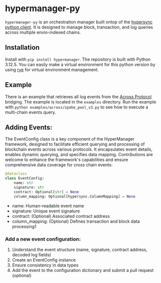 # hypermanager-py
`hypermanager-py` is an orchestration manager built ontop of the [hypersync python client](https://github.com/enviodev/hypersync-client-python). It is designed to manage block, transaction, and log queries across multiple envio-indexed chains.


## Installation
Install with `pip install hypermanager`. The repository is built with Python 3.12.5. You can easily make a virtual environment for this python version by using [rye](https://rye.astral.sh/guide/installation/) for virtual environment management.

## Example
There is an example that retrieves all log events from the [Across Protocol](https://github.com/across-protocol/contracts) bridging. The example is located in the `examples` directory. Run the example with `python examples/across/spoke_pool_v3.py` to see how to execute a multi-chain events query.

## Adding Events:
The EventConfig class is a key component of the HyperManager framework, designed to facilitate efficient querying and processing of blockchain events across various protocols. It encapsulates event details, enables dynamic querying, and specifies data mapping. Contributions are welcome to enhance the framework's capabilities and ensure comprehensive data coverage for cross chain events:

```python
@dataclass
class EventConfig:
    name: str
    signature: str
    contract: Optional[str] = None
    column_mapping: Optional[hypersync.ColumnMapping] = None
```

* name: Human-readable event name
* signature: Unique event signature
* contract: (Optional) Associated contract address
* column_mapping: (Optional) Defines transaction and block data processing1

### Add a new event configuration:
1. Understand the event structure (name, signature, contract address, decoded log fields)
2. Create an EventConfig instance
3. Ensure consistency in data types
4. Add the event to the configuration dictionary and submit a pull request (optional)
